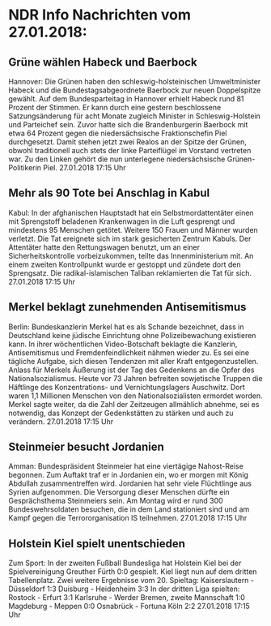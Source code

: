 # NDR Info Nachrichten vom 27.01.2018:


## Grüne wählen Habeck und Baerbock
Hannover: 	Die Grünen haben den schleswig-holsteinischen Umweltminister Habeck und die Bundestagsabgeordnete Baerbock zur neuen Doppelspitze gewählt. Auf dem Bundesparteitag in Hannover erhielt Habeck rund 81 Prozent der Stimmen. Er kann durch eine gestern beschlossene Satzungsänderung für acht Monate zugleich Minister in Schleswig-Holstein und Parteichef sein. Zuvor hatte sich die Brandenburgerin Baerbock mit etwa 64 Prozent gegen die niedersächsische Fraktionschefin Piel durchgesetzt. Damit stehen jetzt zwei Realos an der Spitze der Grünen, obwohl traditionell auch stets der linke Parteiflügel im Vorstand vertreten war. Zu den Linken gehört die nun unterlegene niedersächsische Grünen-Politikerin Piel. 27.01.2018 17:15 Uhr 

## Mehr als 90 Tote bei Anschlag in Kabul
Kabul: In der afghanischen Hauptstadt hat ein Selbstmordattentäter einen mit Sprengstoff beladenen Krankenwagen in die Luft gesprengt und mindestens 95 Menschen getötet. Weitere 150 Frauen und Männer wurden verletzt. Die Tat ereignete sich im stark gesicherten Zentrum Kabuls. Der Attentäter hatte den Rettungswagen benutzt, um an einer Sicherheitskontrolle vorbeizukommen, teilte das Innenministerium mit. An einem zweiten Kontrollpunkt wurde er gestoppt und zündete dort den Sprengsatz. Die radikal-islamischen Taliban reklamierten die Tat für sich. 27.01.2018 17:15 Uhr 

## Merkel beklagt zunehmenden Antisemitismus
Berlin:	Bundeskanzlerin Merkel hat es als Schande bezeichnet, dass in Deutschland keine jüdische Einrichtung ohne Polizeibewachung existieren kann. In ihrer wöchentlichen Video-Botschaft beklagte die Kanzlerin, Antisemitismus und Fremdenfeindlichkeit nähmen wieder zu. Es sei eine tägliche Aufgabe, sich diesen Tendenzen mit aller Kraft entgegenzustellen. Anlass für Merkels Äußerung ist der Tag des Gedenkens an die Opfer des Nationalsozialismus. Heute vor 73 Jahren befreiten sowjetische Truppen die Häftlinge des Konzentrations- und Vernichtungslagers Auschwitz. Dort waren 1,1 Millionen Menschen von den Nationalsozialisten ermordet worden. Merkel sagte weiter, da die Zahl der Zeitzeugen allmählich abnehme, sei es notwendig, das Konzept der Gedenkstätten zu stärken und auch zu verändern. 27.01.2018 17:15 Uhr 

## Steinmeier besucht Jordanien
Amman:	Bundespräsident Steinmeier hat eine viertägige Nahost-Reise begonnen. Zum Auftakt traf er in Jordanien ein, wo er morgen mit König Abdullah zusammentreffen wird. Jordanien hat sehr viele Flüchtlinge aus Syrien aufgenommen. Die Versorgung dieser Menschen dürfte ein Gesprächsthema Steinmeiers sein. Am Montag wird er rund 300 Bundeswehrsoldaten besuchen, die in dem Land stationiert sind und am Kampf gegen die Terrororganisation IS teilnehmen. 27.01.2018 17:15 Uhr 

## Holstein Kiel spielt unentschieden
Zum Sport: In der zweiten Fußball Bundesliga hat Holstein Kiel bei der Spielvereinigung Greuther Fürth 0:0 gespielt. Kiel liegt nun auf dem dritten Tabellenplatz. Zwei weitere Ergebnisse vom 20. Spieltag:
Kaiserslautern - Düsseldorf 1:3
Duisburg - Heidenheim  3:3 In der dritten Liga spielten:
Rostock - Erfurt 3:1
Karlsruhe - Werder Bremen, zweite Mannschaft  1:0
Magdeburg - Meppen 0:0
Osnabrück - Fortuna Köln 2:2 27.01.2018 17:15 Uhr 
